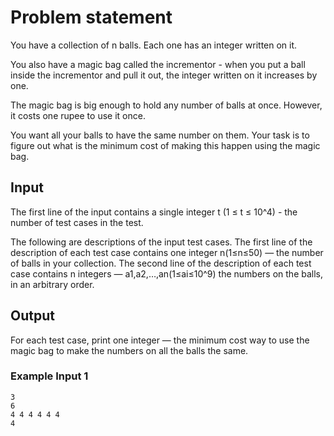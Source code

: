 # Problem statement

You have a collection of n balls. Each one has an integer written on it.

You also have a magic bag called the incrementor - when you put a ball inside the incrementor and pull it out, the integer written on it increases by one.

The magic bag is big enough to hold any number of balls at once. However, it costs one rupee to use it once.

You want all your balls to have the same number on them. Your task is to figure out what is the minimum cost of making this happen using the magic bag.

## Input

The first line of the input contains a single integer t (1 ≤ t ≤ 10^4) - the number of test cases in the test.

The following are descriptions of the input test cases.
The first line of the description of each test case contains one integer n(1≤n≤50)
— the number of balls in your collection.
The second line of the description of each test case contains n
integers — a1,a2,…,an(1≤ai≤10^9) the numbers on the balls, in an arbitrary order.

## Output

For each test case, print one integer — the minimum cost way to use the magic bag to make the numbers on all the balls the same.

### Example Input 1

    3
    6
    4 4 4 4 4 4
    4
    1000 1000 1000 1001
    2
    12 10

### Example Output 1

    0
    1
    2

## Solutions

| Language |              Link              | Time Complexity | Space Complexity |
| :------: | :----------------------------: | :-------------: | :--------------: |
|   CPP    | [impl2](./increment-impl2.cpp) |      O(N)       |       O(1)       |
|   CPP    | [impl1](./increment-impl1.cpp) |      O(N)       |       O(N)       |
